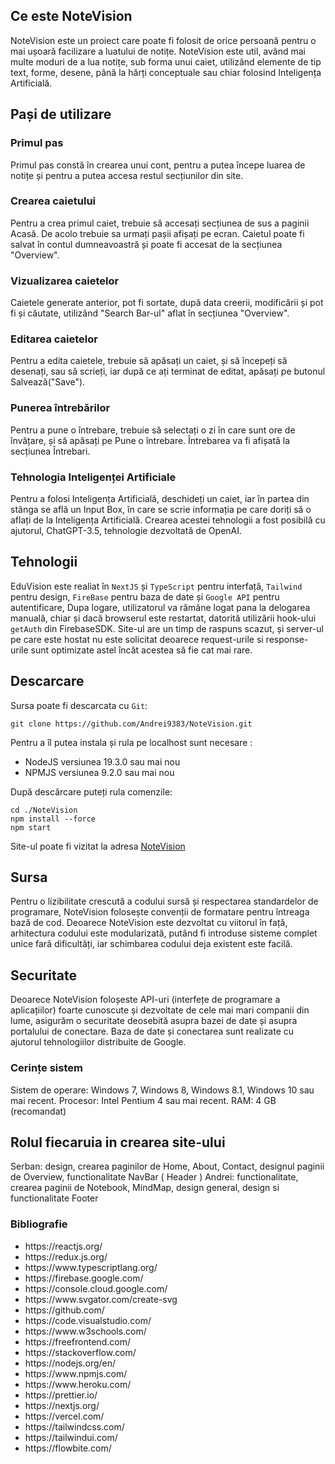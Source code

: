 


## Ce este NoteVision

NoteVision este un proiect care poate fi folosit de orice persoană pentru o mai ușoară facilizare a luatului de notițe. NoteVision este util, având mai multe moduri de a lua notițe, sub forma unui caiet, utilizând elemente de tip text, forme, desene, până la hărți conceptuale sau chiar folosind Inteligența Artificială.


## Pași de utilizare
### Primul pas
Primul pas constă în crearea unui cont, pentru a putea începe luarea de notițe și pentru a putea accesa restul secțiunilor din site.
### Crearea caietului
Pentru a crea primul caiet, trebuie să accesați secțiunea de sus a paginii Acasă. De acolo trebuie sa urmați pașii afișați pe ecran. Caietul  poate fi salvat în contul dumneavoastră și poate fi accesat de la secțiunea "Overview".
### Vizualizarea caietelor
Caietele generate anterior, pot fi sortate, după data creerii, modificării și pot fi și căutate, utilizând "Search Bar-ul" aflat în secțiunea "Overview".
### Editarea caietelor
Pentru a edita caietele, trebuie să apăsați un caiet, și să începeți să desenați, sau să scrieți, iar după ce ați terminat de editat, apăsați pe butonul Salvează("Save").
### Punerea întrebărilor
Pentru a pune o întrebare, trebuie să selectați o zi în care sunt ore de învățare, și să apăsați pe Pune o întrebare. Întrebarea va fi afișată la secțiunea Întrebari.
### Tehnologia Inteligenței Artificiale
Pentru a folosi Inteligența Artificială, deschideți un caiet, iar în partea din stânga se află un Input Box, în care se scrie informația pe care doriți să o aflați de la Inteligența Artificială. Crearea acestei tehnologii a fost posibilă cu ajutorul, ChatGPT-3.5, tehnologie dezvoltată de OpenAI.

## Tehnologii
EduVision este realiat în `NextJS` și `TypeScript` pentru interfață, `Tailwind` pentru design, `FireBase` pentru baza de date și `Google API` pentru autentificare, 
Dupa logare, utilizatorul va rămâne logat pana la delogarea manuală, chiar și dacă browserul este restartat, datorită utilizării hook-ului `getAuth` din FirebaseSDK.
Site-ul are un timp de raspuns scazut, și server-ul pe care este hostat nu este solicitat deoarece request-urile si response-urile sunt optimizate astel încât acestea să fie cat mai rare.

## Descarcare

Sursa poate fi descarcata cu `Git`:

```
git clone https://github.com/Andrei9383/NoteVision.git
```

Pentru a îl putea instala și rula pe localhost sunt necesare :
<ul>
<li>NodeJS versiunea 19.3.0 sau mai nou
<li>NPMJS versiunea 9.2.0 sau mai nou
</ul>
După descărcare puteți rula comenzile:

```
cd ./NoteVision
npm install --force
npm start
```

Site-ul poate fi vizitat la adresa [NoteVision](https://notevision.ro)

## Sursa
Pentru o lizibilitate crescută a codului sursă și respectarea standardelor de programare, NoteVision folosește convenții de formatare pentru întreaga bază de cod.
Deoarece NoteVision este dezvoltat cu viitorul în față, arhitectura codului este modularizată, putând fi introduse sisteme complet unice fară dificultăți, iar schimbarea codului deja existent este facilă.

## Securitate
Deoarece NoteVision foloșeste API-uri (interfețe de programare a aplicațiilor) foarte cunoscute și dezvoltate de cele mai mari companii din lume, asigurăm o securitate deosebită asupra bazei de date și asupra portalului de conectare. Baza de date și conectarea sunt realizate cu ajutorul tehnologiilor distribuite de Google.

### Cerințe sistem

Sistem de operare: Windows 7, Windows 8, Windows 8.1, Windows 10 sau mai recent.
Procesor: Intel Pentium 4 sau mai recent.
RAM: 4 GB (recomandat)

## Rolul fiecaruia in crearea site-ului
Serban: design, crearea paginilor de Home, About, Contact, designul paginii de Overview, functionalitate NavBar ( Header )
Andrei: functionalitate, crearea paginii de Notebook, MindMap, design general, design si functionalitate Footer

### Bibliografie
<ul>
<li>https://reactjs.org/
<li>https://redux.js.org/
<li>https://www.typescriptlang.org/
<li>https://firebase.google.com/
<li>https://console.cloud.google.com/
<li>https://www.svgator.com/create-svg
<li>https://github.com/
<li>https://code.visualstudio.com/
<li>https://www.w3schools.com/
<li>https://freefrontend.com/
<li>https://stackoverflow.com/
<li>https://nodejs.org/en/
<li>https://www.npmjs.com/
<li>https://www.heroku.com/
<li>https://prettier.io/
<li>https://nextjs.org/
<li>https://vercel.com/
<li>https://tailwindcss.com/
<li>https://tailwindui.com/
<li>https://flowbite.com/
</ul>
